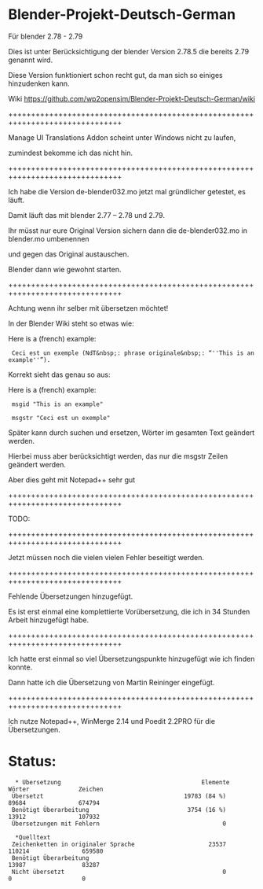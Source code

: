 # Blender-Projekt-Deutsch-German
Für blender 2.78 - 2.79

Dies ist unter Berücksichtigung der blender Version 2.78.5 die bereits 2.79 genannt wird.

Diese Version funktioniert schon recht gut, da man sich so einiges hinzudenken kann.

Wiki https://github.com/wp2opensim/Blender-Projekt-Deutsch-German/wiki

+++++++++++++++++++++++++++++++++++++++++++++++++++++++++++++++++++++++++++++++

Manage UI Translations Addon scheint unter Windows nicht zu laufen, 

zumindest bekomme ich das nicht hin.

+++++++++++++++++++++++++++++++++++++++++++++++++++++++++++++++++++++++++++++++

Ich habe die Version de-blender032.mo jetzt mal gründlicher getestet, es läuft.

Damit läuft das mit blender 2.77 – 2.78 und 2.79.

Ihr müsst nur eure Original Version sichern dann die de-blender032.mo in blender.mo umbenennen 

und gegen das Original austauschen.

Blender dann wie gewohnt starten.

+++++++++++++++++++++++++++++++++++++++++++++++++++++++++++++++++++++++++++++++

Achtung wenn ihr selber mit übersetzen möchtet!

In der Blender Wiki steht so etwas wie:


   Here is a (french) example:

     Ceci est un exemple (NdT&nbsp;: phrase originale&nbsp;: “''This is an example''”).


Korrekt sieht das genau so aus:


   Here is a (french) example:

     msgid "This is an example"

     msgstr "Ceci est un exemple"


Später kann durch suchen und ersetzen, Wörter im gesamten Text geändert werden.

Hierbei muss aber berücksichtigt werden, das nur die  msgstr Zeilen geändert werden.

Aber dies geht mit Notepad++ sehr gut

+++++++++++++++++++++++++++++++++++++++++++++++++++++++++++++++++++++++++++++++

TODO:

+++++++++++++++++++++++++++++++++++++++++++++++++++++++++++++++++++++++++++++++

Jetzt müssen noch die vielen vielen Fehler beseitigt werden.

+++++++++++++++++++++++++++++++++++++++++++++++++++++++++++++++++++++++++++++++

Fehlende Übersetzungen hinzugefügt.

Es ist erst einmal eine komplettierte Vorübersetzung, die ich in 34 Stunden Arbeit hinzugefügt habe.

+++++++++++++++++++++++++++++++++++++++++++++++++++++++++++++++++++++++++++++++

Ich hatte erst einmal so viel Übersetzungspunkte hinzugefügt wie ich finden konnte.

Dann hatte ich die Übersetzung von Martin Reininger eingefügt.

+++++++++++++++++++++++++++++++++++++++++++++++++++++++++++++++++++++++++++++++

Ich nutze Notepad++, WinMerge 2.14 und Poedit 2.2PRO für die Übersetzungen.

# Status:
      * Übersetzung                                        Elemente               Wörter              Zeichen
     Übersetzt                                        19783 (84 %)                89684               674794
     Benötigt Überarbeitung                            3754 (16 %)                13912               107932
     Übersetzungen mit Fehlern                                   0

      *Quelltext
     Zeichenketten in originaler Sprache                     23537               110214               659580
     Benötigt Überarbeitung                                                       13987                83287
     Nicht übersetzt                                             0                    0                    0
